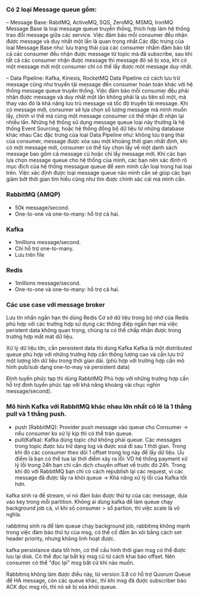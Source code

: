 ### Có 2 loại Message queue gồm:
– Message Base: RabitMQ, ActiveMQ, SQS, ZeroMQ, MSMQ, IronMQ
Message Base là loại message queue truyền thống, thích hợp làm hệ thống trao đổi message giữa các service. Việc đảm bảo mỗi consumer đều nhận được message và duy nhất một lần là quan trọng nhất.Các đặc trưng của loại Message Base như: lưu trạng thái của các consumer nhằm đảm bảo tất cả các consumer đều nhận được message từ topic mà đã subscribe, sau khi tất cả các consumer nhận được message thì message đó sẽ bị xóa, khi có một message mới một consumer chỉ có thể lấy được môt message duy nhất.

– Data Pipeline: Kafka, Kinesis, RocketMQ
Data Pipeline có cách lưu trữ message cũng như truyền tải message đến consumer hoàn toán khác với hệ thống message queue truyền thống. Việc đảm bảo mỗi consumer đều phải nhận được message và duy nhất một lần không phải là ưu tiên số một, mà thay vào đó là khả năng lưu trũ message vả tốc độ truyền tải message. Khi có message mới, consumer sẽ lựa chọn số lượng message mà mình muốn lấy, chính vì thế mà cùng một message consumer có thể nhận đi nhận lại nhiều lần. Những hệ thống sử dụng message queue loại này thường là hệ thống Event Sourcing, hoặc hệ thống đồng bộ dữ liệu từ những database khác nhau
Các đặc trưng của loại Data Pipeline như: không lưu trạng thái của consumer, message được xóa sau một khoảng thời gian nhất định, khi có một message mới, consumer có thể tùy chọn lấy về một danh sách message bao gồm cả message cũ hoặc chỉ lấy message mới.
Khi các bạn lựa chọn message queue cho hệ thống của mình, các bạn nên xác định rõ mục địch của hệ thống messague queue để xem mình cần loại trong hai loại trên. Việc xác định được loại message queue nào mình cần sẽ giúp các bạn giảm bớt thời gian tìm hiểu cũng như tìm được chính sác cái mà mình cần.

### RabbitMQ (AMQP)
- 50k message/second.
- One-to-one và one-to-many: hỗ trợ cả hai.

### Kafka
- 1millions message/second.
- Chỉ hỗ trợ one-to-many. 
- Lưu trên file

### Redis
- 1millions message/second.
- One-to-one và one-to-many: hỗ trợ cả hai.

### Các use case với message broker
Lưu tin nhắn ngắn hạn thì dùng Redis
Cơ sở dữ liệu trong bộ nhớ của Redis phù hợp với các trường hợp sử dụng các thông điệp ngắn hạn mà việc peristent data không quan trọng, chúng ta có thể chấp nhận được trong trường hợp mất mát dữ liệu.

Xử lý dữ liệu lớn, cần persistent data thì dùng Kafka
Kafka là một distributed queue phù hợp với những trường hợp cần thông lượng cao và cần lưu trữ một lượng lớn dữ liệu trong thời gian dài. (phù hợp với trường hợp cần mô hình pub/sub dạng one-to-may và persistent data)

Định tuyến phức tạp thì dùng RabbitMQ
Phù hợp với những trường hợp cần hỗ trợ định tuyến phức tạp với khả năng khoảng vài chục nghìn message/second).

### Mô hình Kafka với RabbitMQ khác nhau lớn nhất có lẽ là 1 thằng pull và 1 thằng push.

- push (RabbitMQ): Provider push message vào queue cho Consumer -> nếu consumer ko xử lý kịp thì có thể tràn queue.
- pull(Kafka): Kafka dùng topic chứ không phải queue. Các messages trong topic được lưu trữ dạng log và được xoá đi sau 1 thời gian. Trong khi đó các consumer theo dõi 1 offset trong log này để lấy dữ liệu. Ưu điểm là bạn có thể tua lại thời điểm xảy ra lỗi: VD hệ thống payment xử lý lỗi trong 24h bạn chỉ cần dịch chuyển offset về trước đó 24h. Trong khi đó với RabbitMQ bạn chỉ có cách republish lại các request, vì các message đã được lấy ra khỏi queue -> Khả năng xử lý lỗi của Kafka tốt hơn.

kafka sinh ra để stream, vì nó đảm bảo được thứ tự của các message, dựa vào key trong mỗi partition. Không ai dùng kafka để làm queue chạy background job cả, vì khi số consumer > số partion, thì việc scale là vô nghĩa.

rabbitmq sinh ra để làm queue chạy background job, rabbitmq không mạnh trong việc đảm bảo thứ tự của msg, có thể cố đấm ăn xôi bằng cách set header priority, nhưng không linh hoạt được.

kafka persistance data tốt hơn, có thể cấu hình thời gian msg có thể được lưu lại disk. Có thể đọc lại bất kỳ msg cũ từ cách khai báo offset. Nên consumer có thể "đọc lại" msg bất cứ khi nào muốn.

Rabbitmq không làm được điều này, từ version 3.8 có hỗ trợ Quorum Queue để HA message, còn các queue khác, thì khi msg đã được subscriber báo ACK đọc msg rồi, thì nó sẽ bị xóa khỏi queue.
